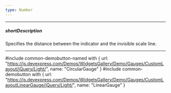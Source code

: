 ```yaml
---
type: Number
---
```

---
##### shortDescription
Specifies the distance between the indicator and the invisible scale line.

---
#include common-demobutton-named with {
    url: "https://js.devexpress.com/Demos/WidgetsGallery/Demo/Gauges/CustomLayout/jQuery/Light/",
    name: "CircularGauge"
}
#include common-demobutton with {
    url: "https://js.devexpress.com/Demos/WidgetsGallery/Demo/Gauges/CustomLayoutLinearGauge/jQuery/Light/",
    name: "LinearGauge"
}